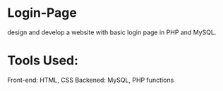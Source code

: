 # Login-Page
design and develop a website with basic login page in PHP and MySQL. 
 
 # Tools Used:
Front-end: HTML, CSS Backened: MySQL, PHP functions
